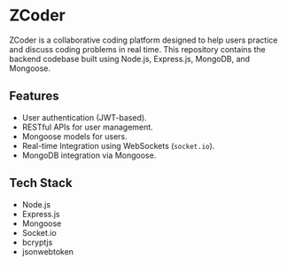 # ZCoder

ZCoder is a collaborative coding platform designed to help users practice and discuss coding problems in real time. This repository contains the backend codebase built using Node.js, Express.js, MongoDB, and Mongoose.

## Features

- User authentication (JWT-based).
- RESTful APIs for user management.
- Mongoose models for users.
- Real-time Integration using WebSockets (`socket.io`).
- MongoDB integration via Mongoose.


## Tech Stack

- Node.js
- Express.js
- Mongoose
- Socket.io
- bcryptjs
- jsonwebtoken
